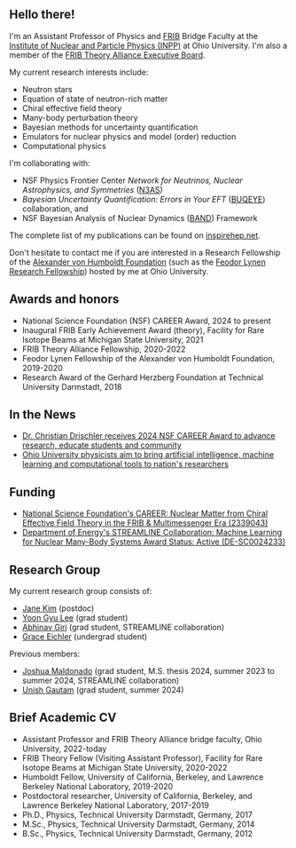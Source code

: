 ## Hello there!

I'm an Assistant Professor of Physics and [FRIB](https://frib.msu.edu/) Bridge Faculty at the [Institute of Nuclear and Particle Physics (INPP)](https://inpp.ohio.edu/~inpp/) at Ohio University. I'm also a member of the [FRIB Theory Alliance Executive Board](https://www.fribtheoryalliance.org/content/executive_board.php). 

My current research interests include:
* Neutron stars
* Equation of state of neutron-rich matter
* Chiral effective field theory
* Many-body perturbation theory
* Bayesian methods for uncertainty quantification
* Emulators for nuclear physics and model (order) reduction
* Computational physics

I'm collaborating with:
* NSF Physics Frontier Center _Network for Neutrinos, Nuclear Astrophysics, and Symmetries_ ([N3AS](https://n3as.berkeley.edu/))
* _Bayesian Uncertainty Quantification: Errors in Your EFT_ ([BUQEYE](https://buqeye.github.io/)) collaboration, and
* NSF Bayesian Analysis of Nuclear Dynamics ([BAND](https://bandframework.github.io/)) Framework

The complete list of my publications can be found on [inspirehep.net](https://inspirehep.net/authors/1405840?ui-citation-summary=true).

Don't hesitate to contact me if you are interested in a Research Fellowship of the [Alexander von Humboldt Foundation](https://www.humboldt-foundation.de/en/) (such as the [Feodor Lynen Research Fellowship](https://www.humboldt-foundation.de/en/apply/sponsorship-programmes/feodor-lynen-research-fellowship)) hosted by me at Ohio University.


## Awards and honors

* National Science Foundation (NSF) CAREER Award, 2024 to present
* Inaugural FRIB Early Achievement Award (theory), Facility for Rare Isotope Beams at Michigan State University, 2021
* FRIB Theory Alliance Fellowship, 2020-2022
* Feodor Lynen Fellowship of the Alexander von Humboldt Foundation, 2019-2020
* Research Award of the Gerhard Herzberg Foundation at Technical University Darmstadt, 2018

## In the News

* [Dr. Christian Drischler receives 2024 NSF CAREER Award to advance research, educate students and community](https://www.ohio.edu/news/2024/09/dr-christian-drischler-receives-2024-nsf-career-award-advance-research-educate)
* [Ohio University physicists aim to bring artificial intelligence, machine learning and computational tools to nation's researchers](https://www.ohio.edu/news/2023/09/ohio-university-physicists-aim-bring-artificial-intelligence-machine-learning)


## Funding

* [National Science Foundation's CAREER: Nuclear Matter from Chiral Effective Field Theory in the FRIB & Multimessenger Era (2339043)](https://www.nsf.gov/awardsearch/showAward?AWD_ID=2339043&HistoricalAwards=false)
* [Department of Energy's STREAMLINE Collaboration: Machine Learning for Nuclear Many-Body Systems
Award Status: Active (DE-SC0024233)](https://pamspublic.science.energy.gov/WebPAMSExternal/Interface/Common/ViewPublicAbstract.aspx?rv=66cb84af-5b64-41f7-a2a8-47c38f44ef3f&rtc=24&PRoleId=10)

## Research Group

My current research group consists of:
* [Jane Kim](https://www.ohio.edu/cas/janekim) (postdoc)
* [Yoon Gyu Lee](https://www.ohio.edu/cas/yl518521) (grad student)
* [Abhinav Giri](https://www.ohio.edu/cas/ag086822) (grad student, STREAMLINE collaboration)
* [Grace Eichler](https://www.linkedin.com/in/grace-eichler-b87a772b4) (undergrad student)

Previous members:
* [Joshua Maldonado](https://www.ohio.edu/cas/jm998521) (grad student, M.S. thesis 2024, summer 2023 to summer 2024, STREAMLINE collaboration)
* [Unish Gautam](https://www.ohio.edu/cas/ug783023) (grad student, summer 2024)

## Brief Academic CV

* Assistant Professor and FRIB Theory Alliance bridge faculty, Ohio University, 2022-today
* FRIB Theory Fellow (Visiting Assistant Professor), Facility for Rare Isotope Beams at Michigan State University, 2020-2022
* Humboldt Fellow, University of California, Berkeley, and Lawrence Berkeley National Laboratory, 2019-2020
* Postdoctoral researcher, University of California, Berkeley, and Lawrence Berkeley National Laboratory, 2017-2019
* Ph.D., Physics, Technical University Darmstadt, Germany, 2017
* M.Sc., Physics, Technical University Darmstadt, Germany, 2014
* B.Sc., Physics, Technical University Darmstadt, Germany, 2012
